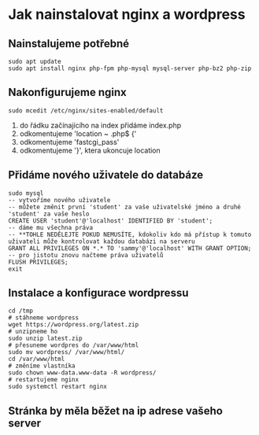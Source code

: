# Jak nainstalovat nginx a wordpress
## Nainstalujeme potřebné
```
sudo apt update 
sudo apt install nginx php-fpm php-mysql mysql-server php-bz2 php-zip
```
## Nakonfigurujeme nginx
```
sudo mcedit /etc/nginx/sites-enabled/default
```
1. do řádku začínajícího na index přidáme index.php
2. odkomentujeme 'location ~ \.php$ {'
3. odkomentujeme 'fastcgi_pass'
4. odkomentujeme '}', ktera ukoncuje location

## Přidáme nového uživatele do databáze
```
sudo mysql
-- vytvoříme nového uživatele
-- můžete změnit první 'student' za vaše uživatelské jméno a druhé 'student' za vaše heslo
CREATE USER 'student'@'localhost' IDENTIFIED BY 'student';
-- dáme mu všechna práva
-- **TOHLE NEDĚLEJTE POKUD NEMUSÍTE, kdokoliv kdo má přístup k tomuto uživateli může kontrolovat každou databázi na serveru
GRANT ALL PRIVILEGES ON *.* TO 'sammy'@'localhost' WITH GRANT OPTION;
-- pro jistotu znovu načteme práva uživatelů
FLUSH PRIVILEGES;
exit
```
## Instalace a konfigurace wordpressu
```
cd /tmp
# stáhneme wordpress
wget https://wordpress.org/latest.zip
# unzipneme ho
sudo unzip latest.zip
# přesuneme wordpres do /var/www/html
sudo mv wordpress/ /var/www/html/
cd /var/www/html
# změníme vlastníka
sudo chown www-data.www-data -R wordpress/
# restartujeme nginx
sudo systemctl restart nginx
```
## Stránka by měla běžet na ip adrese vašeho server
